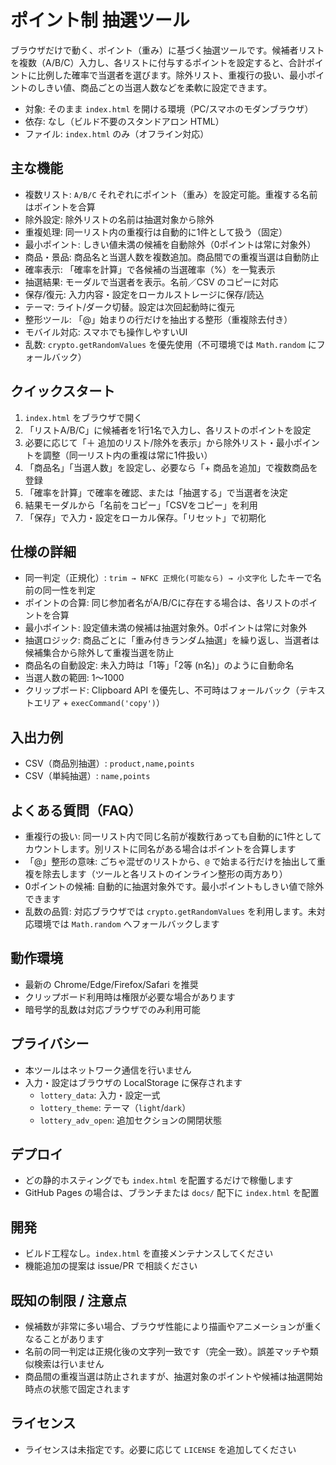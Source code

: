 # ポイント制 抽選ツール

ブラウザだけで動く、ポイント（重み）に基づく抽選ツールです。候補者リストを複数（A/B/C）入力し、各リストに付与するポイントを設定すると、合計ポイントに比例した確率で当選者を選びます。除外リスト、重複行の扱い、最小ポイントのしきい値、商品ごとの当選人数などを柔軟に設定できます。

- 対象: そのまま `index.html` を開ける環境（PC/スマホのモダンブラウザ）
- 依存: なし（ビルド不要のスタンドアロン HTML）
- ファイル: `index.html` のみ（オフライン対応）

## 主な機能
- 複数リスト: `A/B/C` それぞれにポイント（重み）を設定可能。重複する名前はポイントを合算
- 除外設定: 除外リストの名前は抽選対象から除外
- 重複処理: 同一リスト内の重複行は自動的に1件として扱う（固定）
- 最小ポイント: しきい値未満の候補を自動除外（0ポイントは常に対象外）
- 商品・景品: 商品名と当選人数を複数追加。商品間での重複当選は自動防止
- 確率表示: 「確率を計算」で各候補の当選確率（%）を一覧表示
- 抽選結果: モーダルで当選者を表示。名前／CSV のコピーに対応
- 保存/復元: 入力内容・設定をローカルストレージに保存/読込
- テーマ: ライト/ダーク切替。設定は次回起動時に復元
- 整形ツール: 「@」始まりの行だけを抽出する整形（重複除去付き）
- モバイル対応: スマホでも操作しやすいUI
- 乱数: `crypto.getRandomValues` を優先使用（不可環境では `Math.random` にフォールバック）

## クイックスタート
1. `index.html` をブラウザで開く
2. 「リストA/B/C」に候補者を1行1名で入力し、各リストのポイントを設定
3. 必要に応じて「＋ 追加のリスト/除外を表示」から除外リスト・最小ポイントを調整（同一リスト内の重複は常に1件扱い）
4. 「商品名」「当選人数」を設定し、必要なら「+ 商品を追加」で複数商品を登録
5. 「確率を計算」で確率を確認、または「抽選する」で当選者を決定
6. 結果モーダルから「名前をコピー」「CSVをコピー」を利用
7. 「保存」で入力・設定をローカル保存。「リセット」で初期化

## 仕様の詳細
- 同一判定（正規化）: `trim → NFKC 正規化(可能なら) → 小文字化` したキーで名前の同一性を判定
- ポイントの合算: 同じ参加者名がA/B/Cに存在する場合は、各リストのポイントを合算
- 最小ポイント: 設定値未満の候補は抽選対象外。0ポイントは常に対象外
- 抽選ロジック: 商品ごとに「重み付きランダム抽選」を繰り返し、当選者は候補集合から除外して重複当選を防止
- 商品名の自動設定: 未入力時は「1等」「2等 (n名)」のように自動命名
- 当選人数の範囲: 1〜1000
- クリップボード: Clipboard API を優先し、不可時はフォールバック（テキストエリア + `execCommand('copy')`）

## 入出力例
- CSV（商品別抽選）: `product,name,points`
- CSV（単純抽選）: `name,points`

## よくある質問（FAQ）
- 重複行の扱い: 同一リスト内で同じ名前が複数行あっても自動的に1件としてカウントします。別リストに同名がある場合はポイントを合算します
- 「@」整形の意味: ごちゃ混ぜのリストから、`@` で始まる行だけを抽出して重複を除去します（ツールと各リストのインライン整形の両方あり）
- 0ポイントの候補: 自動的に抽選対象外です。最小ポイントもしきい値で除外できます
- 乱数の品質: 対応ブラウザでは `crypto.getRandomValues` を利用します。未対応環境では `Math.random` へフォールバックします

## 動作環境
- 最新の Chrome/Edge/Firefox/Safari を推奨
- クリップボード利用時は権限が必要な場合があります
- 暗号学的乱数は対応ブラウザでのみ利用可能

## プライバシー
- 本ツールはネットワーク通信を行いません
- 入力・設定はブラウザの LocalStorage に保存されます
  - `lottery_data`: 入力・設定一式
  - `lottery_theme`: テーマ（`light`/`dark`）
  - `lottery_adv_open`: 追加セクションの開閉状態

## デプロイ
- どの静的ホスティングでも `index.html` を配置するだけで稼働します
- GitHub Pages の場合は、ブランチまたは `docs/` 配下に `index.html` を配置

## 開発
- ビルド工程なし。`index.html` を直接メンテナンスしてください
- 機能追加の提案は issue/PR で相談ください

## 既知の制限 / 注意点
- 候補数が非常に多い場合、ブラウザ性能により描画やアニメーションが重くなることがあります
- 名前の同一判定は正規化後の文字列一致です（完全一致）。誤差マッチや類似検索は行いません
- 商品間の重複当選は防止されますが、抽選対象のポイントや候補は抽選開始時点の状態で固定されます

## ライセンス
- ライセンスは未指定です。必要に応じて `LICENSE` を追加してください
